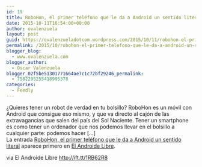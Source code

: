 ```yaml
---
id: 19
title: RoboHon, el primer teléfono que le da a Android un sentido literal
date: 2015-10-11T16:54:00+00:00
author: ovalenzuela
layout: post
guid: https://ovalenzueladotcom.wordpress.com/2015/10/11/robohon-el-primer-telefono-que-le-da-a-android-un-sentido-literal
permalink: /2015/10/robohon-el-primer-telefono-que-le-da-a-android-un-sentido-literal.html
blogger_blog:
  - www.ovalenzuela.com
blogger_author:
  - Oscar Valenzuela
blogger_02f5be51301771664ae7c1c72bf29246_permalink:
  - 7582295255418995378
categories:
  - Feedly
---
```

¿Quieres tener un robot de verdad en tu bolsillo? RoboHon es un móvil con Android que consigue eso mismo, y que va directo al cajón de las extravagancias que salen del país del Sol Naciente. Tener un smartphone es como tener un ordenador que nos podemos llevar en el bolsillo a cualquier parte: podemos hacer […]  
La entrada <a href="http://ift.tt/1Ouxlg4" rel="nofollow">RoboHon, el primer teléfono que le da a Android un sentido literal</a> aparece primero en <a href="http://ift.tt/rvSjNz" rel="nofollow">El Androide Libre</a>.

via El Androide Libre http://ift.tt/1RB62R8